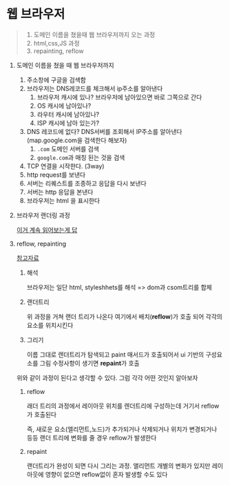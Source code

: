# 웹 브라우저

> 1. 도메인 이름을 쳤을때 웹 브라우저까지 오는 과정
> 2. html,css,JS 과정
> 3. repainting, reflow

1. 도메인 이름을 쳤을 때 웹 브라우저까지

   1. 주소창에 구글을 검색함
   2. 브라우저는 DNS레코드를 체크해서 ip주소를 알아낸다
      1. 브라우저 캐시에 있나? 브라우저에 남아있으면 바로 그쪽으로 간다
      2. OS 캐시에 남아있나?
      3. 라우터 캐시에 남아있나?
      4. ISP 캐시에 남아 있는가?
   3. DNS 레코드에 없다? DNS서버를 조회해서 IP주소를 알아낸다 (map.google.com을 검색한다 해보자)
      1. `.com` 도메인 서버를 검색
      2. `google.com`과 매칭 된는 것을 검색
   4. TCP 연결을 시작한다. (3way)
   5. http request를 보낸다
   6. 서버는 리퀘스트를 조종하고 응답을 다시 보낸다
   7. 서버는 http 응답을 본낸다
   8. 브라우저는 html 을 표시한다

2. 브라우저 랜더링 과정

   [이거 계속 읽어보는게 답](https://d2.naver.com/helloworld/59361)

3. reflow, repainting

   [참고자료](https://falsy.me/%EB%B8%8C%EB%9D%BC%EC%9A%B0%EC%A0%80%EC%9D%98-%EC%9D%B4%ED%95%B4-1-reflow-repaint%EC%97%90-%EB%8C%80%ED%95%98%EC%97%AC-%EC%95%8C%EC%95%84%EB%B4%85%EB%8B%88%EB%8B%A4/)

   1. 해석

      브라우저는 일단 html, styleshhets를 해석 => dom과 csom트리를 합체

   2. 랜더트리

      위 과정을 거쳐 랜더 트리가 나온다 여기에서 배치(**reflow**)가 호출 되어 각각의 요소를 위치시킨다

   3. 그리기

      이름 그대로 렌더트리가 탐색되고 paint 매서드가 호출되어서 ui 기반의 구성요소를 그림 수정사항이 생기면 **repaint**가 호출

   위와 같이 과정이 된다고 생각할 수 있다. 그럼 각각 어떤 것인지 알아보자

   1. reflow

      래더 트리의 과정에서 레이아웃 위치를 렌더트리에 구성하는데 거기서 reflow가 호출된다

      즉, 새로운 요소(엘리먼트,노드)가 추가되거나 삭제되거나 위치가 변경되거나 등등 랜더 트리에 변화를 줄 경우 reflow가 발생한다

   2. repaint

      랜더트리가 완성이 되면 다시 그리는 과정. 앨리먼트 개별의 변화가 있지만 레이아웃에 영향이 없으면 reflow없이 혼자 발생할 수도 있다

